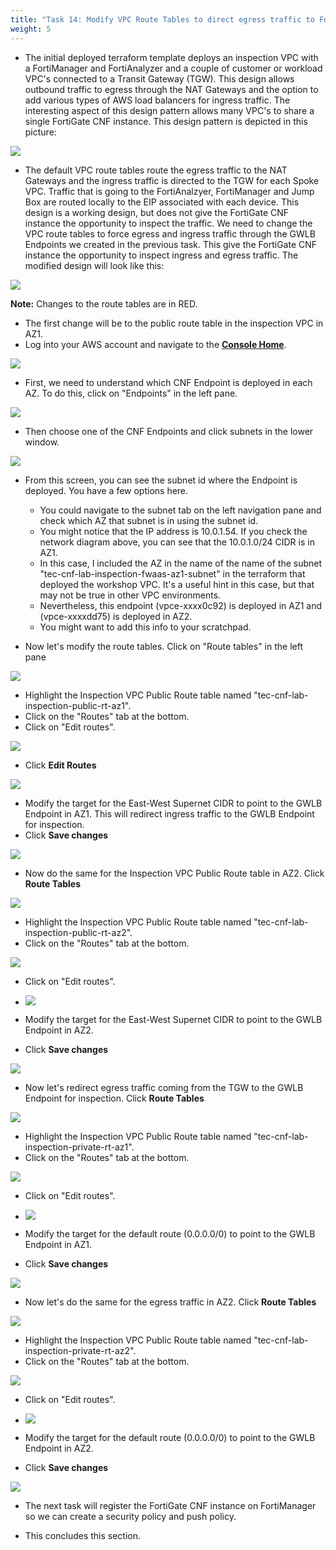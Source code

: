 ```yaml
---
title: "Task 14: Modify VPC Route Tables to direct egress traffic to Fortigate CNF for inspection"
weight: 5
---
```


* The initial deployed terraform template deploys an inspection VPC with a FortiManager and FortiAnalyzer and a couple of customer or workload VPC's connected to a Transit Gateway (TGW). This design allows outbound traffic to egress through the NAT Gateways and the option to add various types of AWS load balancers for ingress traffic. The interesting aspect of this design pattern allows many VPC's to share a single FortiGate CNF instance. This design pattern is depicted in this picture:

![](image-centralized-vpc.png)

* The default VPC route tables route the egress traffic to the NAT Gateways and the ingress traffic is directed to the TGW for each Spoke VPC. Traffic that is going to the FortiAnalzyer, FortiManager and Jump Box are routed locally to the EIP associated with each device. This design is a working design, but does not give the FortiGate CNF instance the opportunity to inspect the traffic. We need to change the VPC route tables to force egress and ingress traffic through the GWLB Endpoints we created in the previous task. This give the FortiGate CNF instance the opportunity to inspect ingress and egress traffic. The modified design will look like this:

![](image-mdw-centralized-cap-modified.png)

**Note:** Changes to the route tables are in RED.

* The first change will be to the public route table in the inspection VPC in AZ1. 
* Log into your AWS account and navigate to the [**Console Home**](https://us-west-2.console.aws.amazon.com/console/home?region=us-west-2#).

![](image-t14-1.png)

* First, we need to understand which CNF Endpoint is deployed in each AZ. To do this, click on "Endpoints" in the left pane.

![](image-t14-1a.png)


* Then choose one of the CNF Endpoints and click subnets in the lower window.

![](image-t14-1b.png)

* From this screen, you can see the subnet id where the Endpoint is deployed. You have a few options here. 
  * You could navigate to the subnet tab on the left navigation pane and check which AZ that subnet is in using the subnet id. 
  * You might notice that the IP address is 10.0.1.54. If you check the network diagram above, you can see that the 10.0.1.0/24 CIDR is in AZ1. 
  * In this case, I included the AZ in the name of the name of the subnet "tec-cnf-lab-inspection-fwaas-az1-subnet" in the terraform that deployed the workshop VPC. It's a useful hint in this case, but that may not be true in other VPC environments. 
  * Nevertheless, this endpoint (vpce-xxxx0c92) is deployed in AZ1 and (vpce-xxxxdd75) is deployed in AZ2. 
  * You might want to add this info to your scratchpad.

* Now let's modify the route tables. Click on "Route tables" in the left pane

![](image-t14-2.png)

* Highlight the Inspection VPC Public Route table named "tec-cnf-lab-inspection-public-rt-az1". 
* Click on the "Routes" tab at the bottom. 
* Click on "Edit routes".

![](image-t14-3.png)

* Click **Edit Routes**

![](image-t14-4.png)

* Modify the target for the East-West Supernet CIDR to point to the GWLB Endpoint in AZ1. This will redirect ingress traffic to the GWLB Endpoint for inspection.
* Click **Save changes**

![](image-t14-5.png)

* Now do the same for the Inspection VPC Public Route table in AZ2. Click **Route Tables**

![](image-t14-6.png)

* Highlight the Inspection VPC Public Route table named "tec-cnf-lab-inspection-public-rt-az2".
* Click on the "Routes" tab at the bottom.

![](image-t14-7.png)

* Click on "Edit routes".

* ![](image-t14-8.png)

* Modify the target for the East-West Supernet CIDR to point to the GWLB Endpoint in AZ2.
* Click **Save changes**

![](image-t14-9.png)

* Now let's redirect egress traffic coming from the TGW to the GWLB Endpoint for inspection. Click **Route Tables**

![](image-t14-10.png)

* Highlight the Inspection VPC Public Route table named "tec-cnf-lab-inspection-private-rt-az1".
* Click on the "Routes" tab at the bottom.

![](image-t14-11.png)

* Click on "Edit routes".

* ![](image-t14-12.png)

* Modify the target for the default route (0.0.0.0/0) to point to the GWLB Endpoint in AZ1.
* Click **Save changes**

![](image-t14-13.png)


* Now let's do the same for the egress traffic in AZ2. Click **Route Tables**

![](image-t14-10.png)

* Highlight the Inspection VPC Public Route table named "tec-cnf-lab-inspection-private-rt-az2".
* Click on the "Routes" tab at the bottom.

![](image-t14-14.png)

* Click on "Edit routes".

* ![](image-t14-15.png)

* Modify the target for the default route (0.0.0.0/0) to point to the GWLB Endpoint in AZ2.
* Click **Save changes**

![](image-t14-16.png)

* The next task will register the FortiGate CNF instance on FortiManager so we can create a security policy and push policy.

* This concludes this section.
